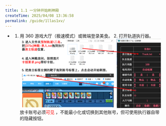 ```yaml
---
title: 1.1 一分钟开始刷神殿
createTime: 2025/04/08 13:36:58
permalink: /guide/1llas1xv/
---
```


- 1. 用 360 游戏大厅（极速模式）或微端登录美食。                 2. 打开轨道执行器。 
![](./picture/1.1.0.1.png)
放卡账号必须<span style="color: red">可见</span> ，不能最小化或切换到其他账号，但可使用执行器自带的隐藏按钮。 
